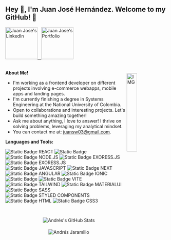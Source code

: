 <h2 title="presentation"> Hey 👋, I'm Juan José Hernández. Welcome to my GitHub! 🚀 </h2>

<a href="https://www.linkedin.com/in/juan-jose-hernandez-muñoz-9613821a2/">
  <img alt="Juan Jose's LinkedIn" width="100px" src="https://img.shields.io/badge/LinkedIn-%230A66C2?style=for-the-badge&logo=linkedin&color=%230A66C2
  " />&nbsp;&nbsp;
</a>
<a href="https://j-hernandezm.vercel.app">
  <img alt="Juan Jose's Portfolio" width="100px" src="https://img.shields.io/badge/Portfolio-black?style=for-the-badge&logo=next.js
  " />
</a>

<br />
<br />

<img align="right" style="margin-top: 24px" alt="IMG" src="https://i.imgur.com/6uN1GIO.jpeg" width="25%" />

**About Me!**

- I'm working as a frontend developer on different projects involving e-commerce webapps, mobile apps and landing pages.
- I'm currently finishing a degree in Systems Engineering at the National University of Colombia.
- Open to collaborations and interesting projects. Let's build something amazing together!
- Ask me about anything, I love to answer! I thrive on solving problems, leveraging my analytical mindset.
- You can contact me at: [juansw03@gmail.com](mailto:juansw03@gmail.com).

**Languages and Tools:**

<div style="margin-bottom: 24px">
    <img alt="Static Badge REACT" src="https://img.shields.io/badge/REACT-20232a?style=for-the-badge&logo=REACT&logoColor=61DAFB" />
    <img alt="Static Badge" src="https://img.shields.io/badge/TYPESCRIPT-%233178C6?style=for-the-badge&logo=typescript&logoColor=white" />
    <img alt="Static Badge NODE.JS" src="https://img.shields.io/badge/NODE.JS-6DA55F?style=for-the-badge&logo=node.js&logoColor=white" />
    <img alt="Static Badge EXORESS.JS" src="https://img.shields.io/badge/EXPRESS.JS-404d59?style=for-the-badge&logo=express&logoColor=61DAFB" />
    <img alt="Static Badge EXORESS.JS" src="https://img.shields.io/badge/AWS-%23232F3E?style=for-the-badge&logo=amazonwebservices" />
    <img alt="Static Badge JAVASCRIPT" src="https://img.shields.io/badge/JAVASCRIPT-323330?style=for-the-badge&logo=javascript&logoColor=F7DF1E" />
    <img alt="Static Badge NEXT" src="https://img.shields.io/badge/NEXT-black?style=for-the-badge&logo=next.js&logoColor=white" />
    <img alt="Static Badge ANGULAR" src="https://img.shields.io/badge/ANGULAR-black?style=for-the-badge&logo=angular&logoColor=white" />
    <img alt="Static Badge IONIC" src="https://img.shields.io/badge/IONIC-%233880FF?style=for-the-badge&logo=ionic&logoColor=white" />
    <img alt="Static Badge" src="https://img.shields.io/badge/JEST-%23C21325?style=for-the-badge&logo=jest" />
    <img alt="Static Badge VITE" src="https://img.shields.io/badge/VITE-646CFF?style=for-the-badge&logo=vite&logoColor=white" />
    <img alt="Static Badge TAILWIND" src="https://img.shields.io/badge/TAILWIND-38B2AC?style=for-the-badge&logo=tailwind-css&logoColor=white" />
    <img alt="Static Badge MATERIALUI" src="https://img.shields.io/badge/MUI-0081CB?style=for-the-badge&logo=MUI&logoColor=white" />
    <img alt="Static Badge SASS" src="https://img.shields.io/badge/SASS-hotpink?style=for-the-badge&logo=SASS&logoColor=white" />
    <img alt="Static Badge STYLED COMPONENTS" src="https://img.shields.io/badge/STYLED--COMPONENTS-DB7093?style=for-the-badge&logo=styled-components&logoColor=white" />
    <img alt="Static Badge HTML" src="https://img.shields.io/badge/HTML-E34F26?style=for-the-badge&logo=HTML5&logoColor=white" />
    <img alt="Static Badge CSS3" src="https://img.shields.io/badge/CSS3-1572B6?style=for-the-badge&logo=CSS3&logoColor=white" />
</div>

<div style="text-align: center; padding: 20px; border-radius: 10px;">
    <img src="https://github-readme-stats.vercel.app/api?username=j-hernandezm&show_icons=true&hide_border=true&count_private=true&theme=highcontrast&bg_color=00000000" alt="Andrés's GitHub Stats" style="margin-bottom: 20px;" />
    <br />
    <img src="https://github-readme-streak-stats.herokuapp.com/?user=j-hernandezm&count_private=true&theme=highcontrast" alt="Andrés Jaramillo" />
</div>
